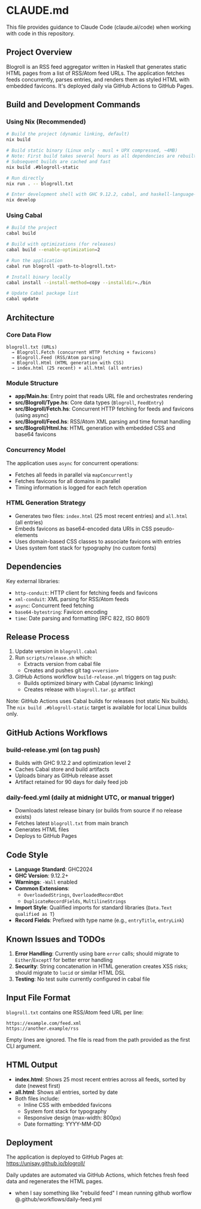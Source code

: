 # CLAUDE.md

This file provides guidance to Claude Code (claude.ai/code) when working with code in this repository.

## Project Overview

Blogroll is an RSS feed aggregator written in Haskell that generates static HTML pages from a list of RSS/Atom feed URLs. The application fetches feeds concurrently, parses entries, and renders them as styled HTML with embedded favicons. It's deployed daily via GitHub Actions to GitHub Pages.

## Build and Development Commands

### Using Nix (Recommended)

```bash
# Build the project (dynamic linking, default)
nix build

# Build static binary (Linux only - musl + UPX compressed, ~4MB)
# Note: First build takes several hours as all dependencies are rebuilt for musl
# Subsequent builds are cached and fast
nix build .#blogroll-static

# Run directly
nix run . -- blogroll.txt

# Enter development shell with GHC 9.12.2, cabal, and haskell-language-server
nix develop
```

### Using Cabal

```bash
# Build the project
cabal build

# Build with optimizations (for releases)
cabal build --enable-optimization=2

# Run the application
cabal run blogroll <path-to-blogroll.txt>

# Install binary locally
cabal install --install-method=copy --installdir=./bin

# Update Cabal package list
cabal update
```

## Architecture

### Core Data Flow

```
blogroll.txt (URLs)
  → Blogroll.Fetch (concurrent HTTP fetching + favicons)
  → Blogroll.Feed (RSS/Atom parsing)
  → Blogroll.Html (HTML generation with CSS)
  → index.html (25 recent) + all.html (all entries)
```

### Module Structure

- **app/Main.hs**: Entry point that reads URL file and orchestrates rendering
- **src/Blogroll/Type.hs**: Core data types (`Blogroll`, `FeedEntry`)
- **src/Blogroll/Fetch.hs**: Concurrent HTTP fetching for feeds and favicons (using async)
- **src/Blogroll/Feed.hs**: RSS/Atom XML parsing and time format handling
- **src/Blogroll/Html.hs**: HTML generation with embedded CSS and base64 favicons

### Concurrency Model

The application uses `async` for concurrent operations:
- Fetches all feeds in parallel via `mapConcurrently`
- Fetches favicons for all domains in parallel
- Timing information is logged for each fetch operation

### HTML Generation Strategy

- Generates two files: `index.html` (25 most recent entries) and `all.html` (all entries)
- Embeds favicons as base64-encoded data URIs in CSS pseudo-elements
- Uses domain-based CSS classes to associate favicons with entries
- Uses system font stack for typography (no custom fonts)

## Dependencies

Key external libraries:
- `http-conduit`: HTTP client for fetching feeds and favicons
- `xml-conduit`: XML parsing for RSS/Atom feeds
- `async`: Concurrent feed fetching
- `base64-bytestring`: Favicon encoding
- `time`: Date parsing and formatting (RFC 822, ISO 8601)

## Release Process

1. Update version in `blogroll.cabal`
2. Run `scripts/release.sh` which:
   - Extracts version from cabal file
   - Creates and pushes git tag `v<version>`
3. GitHub Actions workflow `build-release.yml` triggers on tag push:
   - Builds optimized binary with Cabal (dynamic linking)
   - Creates release with `blogroll.tar.gz` artifact

Note: GitHub Actions uses Cabal builds for releases (not static Nix builds). The `nix build .#blogroll-static` target is available for local Linux builds only.

## GitHub Actions Workflows

### build-release.yml (on tag push)
- Builds with GHC 9.12.2 and optimization level 2
- Caches Cabal store and build artifacts
- Uploads binary as GitHub release asset
- Artifact retained for 90 days for daily feed job

### daily-feed.yml (daily at midnight UTC, or manual trigger)
- Downloads latest release binary (or builds from source if no release exists)
- Fetches latest `blogroll.txt` from main branch
- Generates HTML files
- Deploys to GitHub Pages

## Code Style

- **Language Standard**: GHC2024
- **GHC Version**: 9.12.2+
- **Warnings**: `-Wall` enabled
- **Common Extensions**:
  - `OverloadedStrings`, `OverloadedRecordDot`
  - `DuplicateRecordFields`, `MultilineStrings`
- **Import Style**: Qualified imports for standard libraries (`Data.Text qualified as T`)
- **Record Fields**: Prefixed with type name (e.g., `entryTitle`, `entryLink`)

## Known Issues and TODOs

1. **Error Handling**: Currently using bare `error` calls; should migrate to `Either`/`ExceptT` for better error handling
2. **Security**: String concatenation in HTML generation creates XSS risks; should migrate to `lucid` or similar HTML DSL
3. **Testing**: No test suite currently configured in cabal file

## Input File Format

`blogroll.txt` contains one RSS/Atom feed URL per line:
```
https://example.com/feed.xml
https://another.example/rss
```

Empty lines are ignored. The file is read from the path provided as the first CLI argument.

## HTML Output

- **index.html**: Shows 25 most recent entries across all feeds, sorted by date (newest first)
- **all.html**: Shows all entries, sorted by date
- Both files include:
  - Inline CSS with embedded favicons
  - System font stack for typography
  - Responsive design (max-width: 800px)
  - Date formatting: YYYY-MM-DD

## Deployment

The application is deployed to GitHub Pages at: https://unisay.github.io/blogroll/

Daily updates are automated via GitHub Actions, which fetches fresh feed data and regenerates the HTML pages.
- when I say something like "rebuild feed" I mean running github worflow @.github/workflows/daily-feed.yml